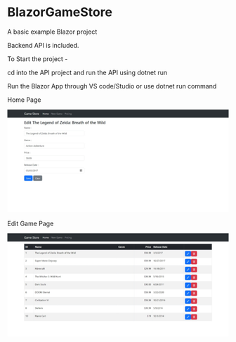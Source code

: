 # BlazorGameStore
A basic example Blazor project

Backend API is included.

To Start the project -

cd into the API project and run the API using
dotnet run

Run the Blazor App through VS code/Studio or use dotnet run command



Home Page

![screenshot](Screenshot_home_page.jpeg)


Edit Game Page

![screenshot](Screenshot_editpage.jpeg)


